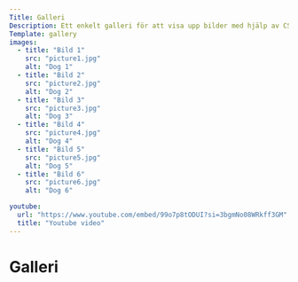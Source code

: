 ```yaml
---
Title: Galleri
Description: Ett enkelt galleri för att visa upp bilder med hjälp av CSS Grid och optimerad bildhantering.
Template: gallery
images:
  - title: "Bild 1"
    src: "picture1.jpg"
    alt: "Dog 1"
  - title: "Bild 2"
    src: "picture2.jpg"
    alt: "Dog 2"
  - title: "Bild 3"
    src: "picture3.jpg"
    alt: "Dog 3"
  - title: "Bild 4"
    src: "picture4.jpg"
    alt: "Dog 4"
  - title: "Bild 5"
    src: "picture5.jpg"
    alt: "Dog 5"
  - title: "Bild 6"
    src: "picture6.jpg"
    alt: "Dog 6"

youtube:
  url: "https://www.youtube.com/embed/99o7p8tODUI?si=3bgmNo08WRkff3GM"
  title: "Youtube video"
---
```


Galleri
==========================

